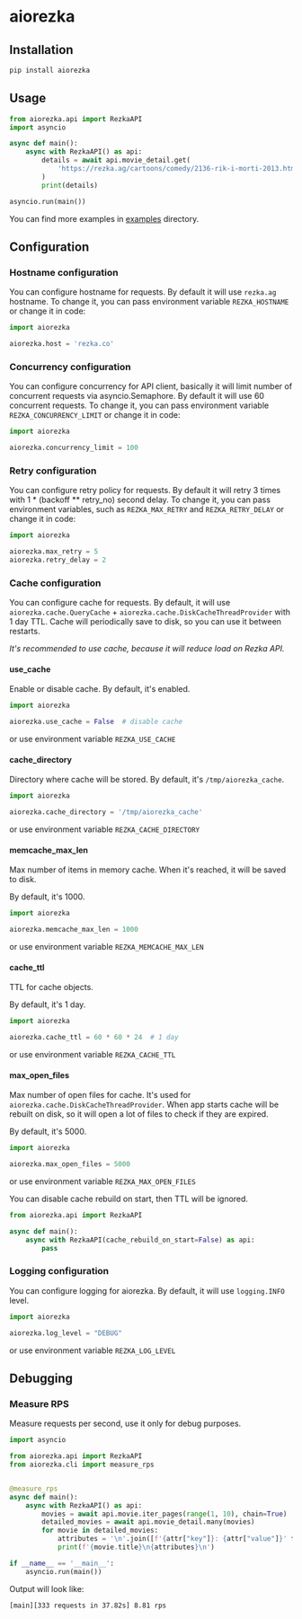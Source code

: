 # aiorezka

## Installation

```bash
pip install aiorezka
```

## Usage
```python
from aiorezka.api import RezkaAPI
import asyncio

async def main():
    async with RezkaAPI() as api:
        details = await api.movie_detail.get(
            'https://rezka.ag/cartoons/comedy/2136-rik-i-morti-2013.html'
        )
        print(details)

asyncio.run(main())
```
You can find more examples in [examples](examples) directory.

## Configuration
### Hostname configuration
You can configure hostname for requests. By default it will use `rezka.ag` hostname.
To change it, you can pass environment variable `REZKA_HOSTNAME` or change it in code:
```python 
import aiorezka

aiorezka.host = 'rezka.co'
```

### Concurrency configuration
You can configure concurrency for API client, basically it will limit number of concurrent requests via asyncio.Semaphore.
By default it will use 60 concurrent requests.
To change it, you can pass environment variable `REZKA_CONCURRENCY_LIMIT` or change it in code:
```python
import aiorezka

aiorezka.concurrency_limit = 100
```

### Retry configuration
You can configure retry policy for requests. By default it will retry 3 times with 1 * (backoff ** retry_no) second delay.
To change it, you can pass environment variables, such as `REZKA_MAX_RETRY` and `REZKA_RETRY_DELAY` or change it in code:
```python
import aiorezka

aiorezka.max_retry = 5
aiorezka.retry_delay = 2
```

### Cache configuration
You can configure cache for requests. By default, it will use `aiorezka.cache.QueryCache` + `aiorezka.cache.DiskCacheThreadProvider` with 1 day TTL.
Cache will periodically save to disk, so you can use it between restarts.

_It's recommended to use cache, because it will reduce load on Rezka API._

#### use_cache
Enable or disable cache. By default, it's enabled.
```python
import aiorezka

aiorezka.use_cache = False  # disable cache
```
or use environment variable `REZKA_USE_CACHE`

#### cache_directory
Directory where cache will be stored. By default, it's `/tmp/aiorezka_cache`.
```python
import aiorezka

aiorezka.cache_directory = '/tmp/aiorezka_cache'
```
or use environment variable `REZKA_CACHE_DIRECTORY`

#### memcache_max_len
Max number of items in memory cache. When it's reached, it will be saved to disk. 

By default, it's 1000.
```python
import aiorezka

aiorezka.memcache_max_len = 1000
```
or use environment variable `REZKA_MEMCACHE_MAX_LEN`

#### cache_ttl
TTL for cache objects.

By default, it's 1 day.
```python
import aiorezka

aiorezka.cache_ttl = 60 * 60 * 24  # 1 day
```
or use environment variable `REZKA_CACHE_TTL`

#### max_open_files
Max number of open files for cache. It's used for `aiorezka.cache.DiskCacheThreadProvider`. When app starts cache will be rebuilt on disk, so it will open a lot of files to check if they are expired.

By default, it's 5000.
```python
import aiorezka

aiorezka.max_open_files = 5000
```
or use environment variable `REZKA_MAX_OPEN_FILES`

You can disable cache rebuild on start, then TTL will be ignored.
```python
from aiorezka.api import RezkaAPI

async def main():
    async with RezkaAPI(cache_rebuild_on_start=False) as api:
        pass
```

### Logging configuration
You can configure logging for aiorezka. By default, it will use `logging.INFO` level.
```python
import aiorezka

aiorezka.log_level = "DEBUG"
```
or use environment variable `REZKA_LOG_LEVEL`

## Debugging
### Measure RPS
Measure requests per second, use it only for debug purposes.
```python
import asyncio

from aiorezka.api import RezkaAPI
from aiorezka.cli import measure_rps


@measure_rps
async def main():
    async with RezkaAPI() as api:
        movies = await api.movie.iter_pages(range(1, 10), chain=True)
        detailed_movies = await api.movie_detail.many(movies)
        for movie in detailed_movies:
            attributes = '\n'.join([f'{attr["key"]}: {attr["value"]}' for attr in movie.attributes])
            print(f'{movie.title}\n{attributes}\n')

if __name__ == '__main__':
    asyncio.run(main())
```
Output will look like:
```bash
[main][333 requests in 37.82s] 8.81 rps
```
